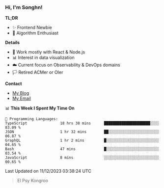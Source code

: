 ### Hi, I'm Songhn!

**TL;DR**

- ✨ Frontend Newbie
- 🎈 Algorithm Enthusiast

**Details**

- 🎯 Work mostly with React & Node.js
- 📊 Interest in data visualization
- ☁️ Current focus on Observability & DevOps domains
- 🏳️ Retired ACMer or OIer

**Contact**
- [My Blog](https://blog.songhn.com)
- [My Email](mailto:songhn233@gmail.com)

<!--START_SECTION:waka-->
📊 **This Week I Spent My Time On** 

```text
💬 Programming Languages: 
TypeScript               18 hrs 38 mins      █████████████████████░░░░   83.09 % 
JSON                     1 hr 32 mins        ██░░░░░░░░░░░░░░░░░░░░░░░   06.87 % 
GraphQL                  1 hr 2 mins         █░░░░░░░░░░░░░░░░░░░░░░░░   04.65 % 
Bash                     47 mins             █░░░░░░░░░░░░░░░░░░░░░░░░   03.54 % 
JavaScript               8 mins              ░░░░░░░░░░░░░░░░░░░░░░░░░   00.65 % 
```


 Last Updated on 11/12/2023 03:38:24 UTC
<!--END_SECTION:waka-->

> El Psy Kongroo
